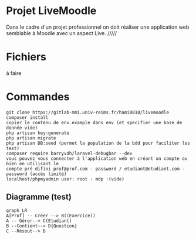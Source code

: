 # Projet LiveMoodle

Dans le cadre d'un projet professionnel on doit réaliser une application web semblable à Moodle avec un aspect Live. 
/////

# Fichiers
à faire
# Commandes

	git clone https://gitlab-mmi.univ-reims.fr/hami0010/livemoodle
	composer install
	copier le contenu de env.example dans env (et specifier une base de donnée vide)
	php artisan key:generate
	php artisan migrate
	php artisan DB:seed (permet la population de la bdd pour faciliter les test)
    composer require barryvdh/laravel-debugbar --dev
	vous pouvez vous connecter à l'application web en créant un compte ou bien en utilisant le
	compte pré difini prof@prof.com - password / etudiant@etudiant.com - password (accès limité)
	localhost/phpmyadmin user: root - mdp :(vide)
	

## Diagramme (test)


```mermaid
graph LR
A[Prof] -- Créer --> B((Exercice))
A -- Gérer--> C(Etudiant)
B --Contient--> D{Question}
C --Résout--> D
```
